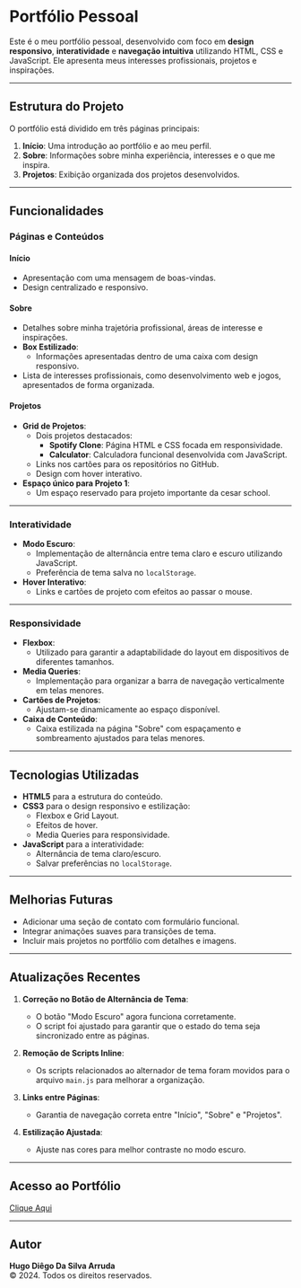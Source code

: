 # Portfólio Pessoal

Este é o meu portfólio pessoal, desenvolvido com foco em **design responsivo**, **interatividade** e **navegação intuitiva** utilizando HTML, CSS e JavaScript. Ele apresenta meus interesses profissionais, projetos e inspirações.

---

## Estrutura do Projeto

O portfólio está dividido em três páginas principais:

1. **Início**: Uma introdução ao portfólio e ao meu perfil.
2. **Sobre**: Informações sobre minha experiência, interesses e o que me inspira.
3. **Projetos**: Exibição organizada dos projetos desenvolvidos.

---

## Funcionalidades

### **Páginas e Conteúdos**

#### **Início**
- Apresentação com uma mensagem de boas-vindas.
- Design centralizado e responsivo.

#### **Sobre**
- Detalhes sobre minha trajetória profissional, áreas de interesse e inspirações.
- **Box Estilizado**:
  - Informações apresentadas dentro de uma caixa com design responsivo.
- Lista de interesses profissionais, como desenvolvimento web e jogos, apresentados de forma organizada.

#### **Projetos**
- **Grid de Projetos**:
  - Dois projetos destacados:
    - **Spotify Clone**: Página HTML e CSS focada em responsividade.
    - **Calculator**: Calculadora funcional desenvolvida com JavaScript.
  - Links nos cartões para os repositórios no GitHub.
  - Design com hover interativo.
- **Espaço único para Projeto 1**:
  - Um espaço reservado para projeto importante da cesar school.

---

### **Interatividade**

- **Modo Escuro**:
  - Implementação de alternância entre tema claro e escuro utilizando JavaScript.
  - Preferência de tema salva no `localStorage`.
- **Hover Interativo**:
  - Links e cartões de projeto com efeitos ao passar o mouse.

---

### **Responsividade**

- **Flexbox**:
  - Utilizado para garantir a adaptabilidade do layout em dispositivos de diferentes tamanhos.
- **Media Queries**:
  - Implementação para organizar a barra de navegação verticalmente em telas menores.
- **Cartões de Projetos**:
  - Ajustam-se dinamicamente ao espaço disponível.
- **Caixa de Conteúdo**:
  - Caixa estilizada na página "Sobre" com espaçamento e sombreamento ajustados para telas menores.

---

## Tecnologias Utilizadas

- **HTML5** para a estrutura do conteúdo.
- **CSS3** para o design responsivo e estilização:
  - Flexbox e Grid Layout.
  - Efeitos de hover.
  - Media Queries para responsividade.
- **JavaScript** para a interatividade:
  - Alternância de tema claro/escuro.
  - Salvar preferências no `localStorage`.

---

## Melhorias Futuras

- Adicionar uma seção de contato com formulário funcional.
- Integrar animações suaves para transições de tema.
- Incluir mais projetos no portfólio com detalhes e imagens.

---

## Atualizações Recentes

1. **Correção no Botão de Alternância de Tema**:
   - O botão "Modo Escuro" agora funciona corretamente.
   - O script foi ajustado para garantir que o estado do tema seja sincronizado entre as páginas.

2. **Remoção de Scripts Inline**:
   - Os scripts relacionados ao alternador de tema foram movidos para o arquivo `main.js` para melhorar a organização.

3. **Links entre Páginas**:
   - Garantia de navegação correta entre "Início", "Sobre" e "Projetos".

4. **Estilização Ajustada**:
   - Ajuste nas cores para melhor contraste no modo escuro.

---

## Acesso ao Portfólio
[Clique Aqui](https://portfolio-hugo-diego-da-silva-arruda.vercel.app/)

---

## Autor

**Hugo Diêgo Da Silva Arruda**  
&copy; 2024. Todos os direitos reservados.
